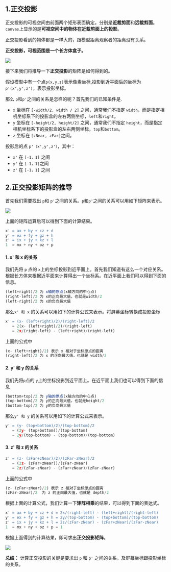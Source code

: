 ## 1.正交投影

正交投影的可视空间由前面两个矩形表面确定。分别是**近裁剪面**和**远裁剪面**。
`canvas`上显示的是**可视空间中的物体在近裁剪面上的投影**。

正交投影看到的物体都是一样大的，跟模型距离观察者的距离没有关系。


**正交投影，可视范围是一个长方体盒子。**

<img src='../../images/正交投影.awebp'>

接下来我们将推导一下**正交投影**的矩阵是如何得到的。

假设模型中有一个点`p(x,y,z)`表示像素坐标,投影到近平面后的坐标为`p'(x',y',z')`，表示投影坐标。

那么 `p`和`p'`之间的关系是怎样的呢？首先我们的已知条件是.
+ `x` 坐标在 `[-width/2, width / 2]` 之间，通常我们不指定 `width`，而是指定相机坐标系下的投影盒的左右两侧坐标，`left`和`right`。
+ `y` 坐标在 `[-height/2, height/2]` 之间，通常我们不指定    `height`，而是指定相机坐标系下的投影盒的左右两侧坐标，`top`和`bottom`。
+ `z` 坐标在 `[zNear, zFar]`之间。

投影后的点 `p'（x',y',z'）`，其中：

+ `x'` 在 `[-1，1]` 之间
+ `y'` 在 `[-1，1]`之间
+ `z'` 在 `[-1，1]` 之间


##  2.正交投影矩阵的推导
首先我们需要找出 `p`和 `p'`之间的关系。`p`和`p'`之间的关系可以用如下矩阵来表示。

<img src='../../images/正射矩阵推导过程1.png'>

上面的矩阵运算后可以得到下面的计算结果。

```js
x' = ax + by + cz + d
y' = ex + fy + gz + h
z' = ix + jy + kz + l
1  = mx + ny + oz + p
```

#### 1. **x' 和 x 的关系**
 
我们先将 `p` 点的 `x`上的坐标投影到近平面上。首先我们知道有这么一个对应关系。根据长方体来根据近平面来计算得出一个坐标系。在近平面上我们可以得到下面的信息。
```js
(left+right)/2 为 x轴的原点(x轴方向的中心点)
(right-left)/2 为 x的正向最大值，也就是width/2
(left-right)/2 为 x的负向最大值
```
那么`x' 和 x` 的关系可以用如下的计算公式来表示。将屏幕坐标转换成投影坐标
```js
x' = (x- (left+right)/2)/(right-left)/2 
   = 2(x- (left+right)/2)/(right-left)
   = 2x/(right-left) - (left+right)/(right-left)
```
上面的公式中 
```js
(x- (left+right)/2) 表示 x 相对于坐标原点的距离
(right-left)/2 为 x 的正向最大值，也就是 width/2
```

#### 2. **y' 和 y 的关系**

我们先将`p`点的 `y`上的坐标投影到近平面上。在近平面上我们也可以得到下面的信息
```js
(bottom+top)/2 为 y轴的原点(x轴方向的中心点)
(top-bottom)/2 为 y的正向最大值，也就是height/2
(bottom-top)/2 为 y的负向最大值
```
那么`y' 和 y` 的关系可以用如下的计算公式来表示。
```js
y' = (y- (top+bottom)/2)/(top-bottom)/2 
   = (2y- (top+bottom))/(top-bottom)
   = 2y/(top-bottom) - (top+bottom)/(top-bottom)
```

####  3. z' 和 z 的关系
```js
z' = (z- (zFar+zNear)/2)/(zFar-zNear)/2 
   = (2z- (zFar+zNear))/(zFar-zNear)
   = 2z/(zFar-zNear) - (zFar+zNear)/(zFar-zNear)
```
上面的公式中 
```js
(z- (zFar+zNear)/2) 表示 z 相对于坐标原点的距离
(zFar-zNear)/2  为 z 的正向最大值，也就是 depth/2
```
根据上面的计算公式，我们计算一下**矩阵相乘**的结果，可以得到下面的表达式。
```js
x' = ax + by + cz + d = 2x/(right-left) - (left+right)/(right-left)
y' = ex + fy + gz + h = 2y/(top-bottom) - (top+bottom)/(top-bottom)
z' = ix + jy + kz + l = 2z/(zFar-zNear) - (zFar+zNear)/(zFar-zNear)
1  = mx + ny + oz + p = 1
```
根据上面得到的计算结果，即可求出**正交投影矩阵**。

<img src='../../images/正交投影.svg' >


**总结：** 计算正交投影的关键是要求出 `p` 和 `p'` 之间的关系，及屏幕坐标跟投影坐标的关系。
